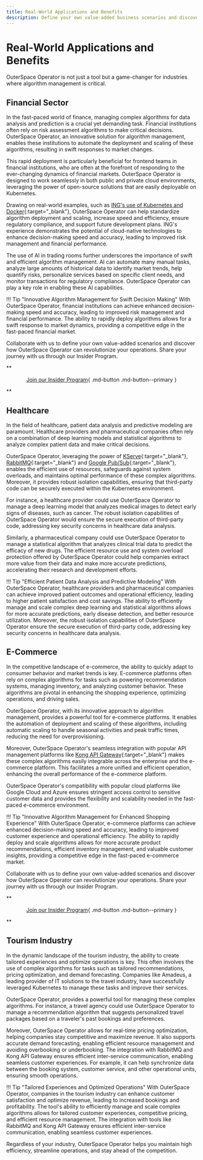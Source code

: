 ```yaml
---
title: Real-World Applications and Benefits
description: Define your own value-added business scenarios and discover how OuterSpace Operator can revolutionize the way you deploy algorithms in the cloud.
---
```


# Real-World Applications and Benefits

OuterSpace Operator is not just a tool but a game-changer for industries where algorithm management is critical.

## Financial Sector

In the fast-paced world of finance, managing complex algorithms for data analysis and prediction is a crucial yet demanding task. Financial institutions often rely on risk assessment algorithms to make critical decisions. OuterSpace Operator, an innovative solution for algorithm management, enables these institutions to automate the deployment and scaling of these algorithms, resulting in swift responses to market changes.

This rapid deployment is particularly beneficial for frontend teams in financial institutions, who are often at the forefront of responding to the ever-changing dynamics of financial markets. OuterSpace Operator is designed to work seamlessly in both public and private cloud environments, leveraging the power of open-source solutions that are easily deployable on Kubernetes.

Drawing on real-world examples, such as [ING's use of Kubernetes and Docker](https://kubernetes.io/case-studies/ing/){:target="_blank"}, OuterSpace Operator can help standardize algorithm deployment and scaling, increase speed and efficiency, ensure regulatory compliance, and support future development plans. ING's experience demonstrates the potential of cloud-native technologies to enhance decision-making speed and accuracy, leading to improved risk management and financial performance.

The use of AI in trading rooms further underscores the importance of swift and efficient algorithm management. AI can automate many manual tasks, analyze large amounts of historical data to identify market trends, help quantify risks, personalize services based on specific client needs, and monitor transactions for regulatory compliance. OuterSpace Operator can play a key role in enabling these AI capabilities.

!!! Tip "Innovative Algorithm Management for Swift Decision Making"
    With OuterSpace Operator, financial institutions can achieve enhanced decision-making speed and accuracy, leading to improved risk management and financial performance. The ability to rapidly deploy algorithms allows for a swift response to market dynamics, providing a competitive edge in the fast-paced financial market.

Collaborate with us to define your own value-added scenarios and discover how OuterSpace Operator can revolutionize your operations. Share your journey with us through our Insider Program.

**<p style="text-align: center;">
[Join our Insider Program](/insiders){ .md-button .md-button--primary }
</p>**

## Healthcare

In the field of healthcare, patient data analysis and predictive modeling are paramount. Healthcare providers and pharmaceutical companies often rely on a combination of deep learning models and statistical algorithms to analyze complex patient data and make critical decisions.

OuterSpace Operator, leveraging the power of [KServe](https://kserve.github.io/website/){:target="_blank"}, [RabbitMQ](https://www.rabbitmq.com/){:target="_blank"} and [Google Pub/Sub](https://cloud.google.com/pubsub/docs/overview){:target="_blank"}, enables the efficient use of resources, safeguards against system overloads, and maintains optimal performance of these complex algorithms. Moreover, it provides robust isolation capabilities, ensuring that third-party code can be securely executed within the Kubernetes environment.

For instance, a healthcare provider could use OuterSpace Operator to manage a deep learning model that analyzes medical images to detect early signs of diseases, such as cancer. The robust isolation capabilities of OuterSpace Operator would ensure the secure execution of third-party code, addressing key security concerns in healthcare data analysis.

Similarly, a pharmaceutical company could use OuterSpace Operator to manage a statistical algorithm that analyzes clinical trial data to predict the efficacy of new drugs. The efficient resource use and system overload protection offered by OuterSpace Operator could help companies extract more value from their data and make more accurate predictions, accelerating their research and development efforts.

!!! Tip "Efficient Patient Data Analysis and Predictive Modeling"
    With OuterSpace Operator, healthcare providers and pharmaceutical companies can achieve improved patient outcomes and operational efficiency, leading to higher patient satisfaction and cost savings. The ability to efficiently manage and scale complex deep learning and statistical algorithms allows for more accurate predictions, early disease detection, and better resource utilization. Moreover, the robust isolation capabilities of OuterSpace Operator ensure the secure execution of third-party code, addressing key security concerns in healthcare data analysis.

## E-Commerce

In the competitive landscape of e-commerce, the ability to quickly adapt to consumer behavior and market trends is key. E-commerce platforms often rely on complex algorithms for tasks such as powering recommendation systems, managing inventory, and analyzing customer behavior. These algorithms are pivotal in enhancing the shopping experience, optimizing operations, and driving sales.

OuterSpace Operator, with its innovative approach to algorithm management, provides a powerful tool for e-commerce platforms. It enables the automation of deployment and scaling of these algorithms, including automatic scaling to handle seasonal activities and peak traffic times, reducing the need for overprovisioning.

Moreover, OuterSpace Operator's seamless integration with popular API management platforms like [Kong API Gateway](https://konghq.com/){:target="_blank"} makes these complex algorithms easily integrable across the enterprise and the e-commerce platform. This facilitates a more unified and efficient operation, enhancing the overall performance of the e-commerce platform.

OuterSpace Operator's compatibility with popular cloud platforms like Google Cloud and Azure ensures stringent access control to sensitive customer data and provides the flexibility and scalability needed in the fast-paced e-commerce environment.

!!! Tip "Innovative Algorithm Management for Enhanced Shopping Experience"
    With OuterSpace Operator, e-commerce platforms can achieve enhanced decision-making speed and accuracy, leading to improved customer experience and operational efficiency. The ability to rapidly deploy and scale algorithms allows for more accurate product recommendations, efficient inventory management, and valuable customer insights, providing a competitive edge in the fast-paced e-commerce market.

Collaborate with us to define your own value-added scenarios and discover how OuterSpace Operator can revolutionize your operations. Share your journey with us through our Insider Program.

**<p style="text-align: center;">
[Join our Insider Program](/insiders){ .md-button .md-button--primary }
</p>**

## Tourism Industry

In the dynamic landscape of the tourism industry, the ability to create tailored experiences and optimize operations is key. This often involves the use of complex algorithms for tasks such as tailored recommendations, pricing optimization, and demand forecasting. Companies like Amadeus, a leading provider of IT solutions to the travel industry, have successfully leveraged Kubernetes to manage these tasks and improve their services.

OuterSpace Operator, provides a powerful tool for managing these complex algorithms. For instance, a travel agency could use OuterSpace Operator to manage a recommendation algorithm that suggests personalized travel packages based on a traveler's past bookings and preferences.

Moreover, OuterSpace Operator allows for real-time pricing optimization, helping companies stay competitive and maximize revenue. It also supports accurate demand forecasting, enabling efficient resource management and avoiding overbooking or underbooking. The integration with RabbitMQ and Kong API Gateway ensures efficient inter-service communication, enabling seamless customer experiences. For example, it can help synchronize data between the booking system, customer service, and other operational units, ensuring smooth operations.

!!! Tip "Tailored Experiences and Optimized Operations"
    With OuterSpace Operator, companies in the tourism industry can enhance customer satisfaction and optimize revenue, leading to increased bookings and profitability. The tool's ability to efficiently manage and scale complex algorithms allows for tailored customer experiences, competitive pricing, and efficient resource management. The integration with tools like RabbitMQ and Kong API Gateway ensures efficient inter-service communication, enabling seamless customer experiences.

Regardless of your industry, OuterSpace Operator helps you maintain high efficiency, streamline operations, and stay ahead of the competition.
